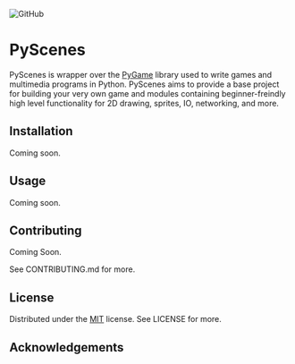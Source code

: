 ![GitHub](https://img.shields.io/github/license/treygilliland/PyScenes?style=plastic)

# PyScenes

PyScenes is wrapper over the [PyGame](https://www.pygame.org/wiki/about) library used to write games and multimedia programs in Python. PyScenes aims to provide a base project for building your very own game and modules containing beginner-freindly high level functionality for 2D drawing, sprites, IO, networking, and more. 

## Installation

Coming soon.

## Usage

Coming soon.

## Contributing

Coming Soon.

See CONTRIBUTING.md for more.

## License
Distributed under the [MIT](https://choosealicense.com/licenses/mit/) license. See LICENSE for more.

## Acknowledgements

